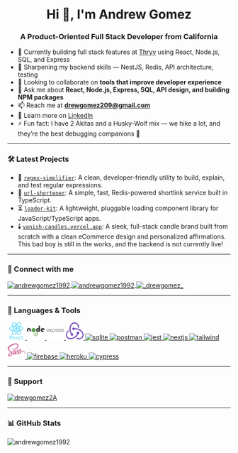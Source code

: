 <h1 align="center">Hi 👋, I'm Andrew Gomez</h1>
<h3 align="center">A Product-Oriented Full Stack Developer from California</h3>

- 🔭 Currently building full stack features at [Thryv](https://www.thryv.com/) using React, Node.js, SQL, and Express  
- 🌱 Sharpening my backend skills — NestJS, Redis, API architecture, testing  
- 👯 Looking to collaborate on **tools that improve developer experience**  
- 💬 Ask me about **React, Node.js, Express, SQL, API design, and building NPM packages**  
- 📫 Reach me at **drewgomez209@gmail.com**  
- 📄 Learn more on [LinkedIn](https://www.linkedin.com/in/andrewgomez1992)  
- ⚡ Fun fact: I have 2 Akitas and a Husky-Wolf mix — we hike a lot, and they’re the best debugging companions 🐾  

---

### 🛠️ Latest Projects

- 🧠 [`regex-simplifier`](https://www.npmjs.com/package/@the-node-forge/regex-simplifier): A clean, developer-friendly utility to build, explain, and test regular expressions.  
- 🔗 [`url-shortener`](https://www.npmjs.com/package/@the-node-forge/url-shortener): A simple, fast, Redis-powered shortlink service built in TypeScript.  
- ⏳ [`loader-kit`](https://www.npmjs.com/package/@the-node-forge/loader-kit): A lightweight, pluggable loading component library for JavaScript/TypeScript apps.  
- 🕯️ [`vanish-candles.vercel.app`](https://vanish-candles.vercel.app/): A sleek, full-stack candle brand built from scratch with a clean eCommerce design and personalized affirmations. This bad boy is still in the works, and the backend is not currently live!

---

### 🤝 Connect with me

<p align="left">
  <a href="https://linkedin.com/in/andrewgomez1992" target="blank">
    <img align="center" src="https://raw.githubusercontent.com/rahuldkjain/github-profile-readme-generator/master/src/images/icons/Social/linked-in-alt.svg" alt="andrewgomez1992" height="30" width="40" />
  </a>
  <a href="https://codesandbox.com/andrewgomez1992" target="blank">
    <img align="center" src="https://raw.githubusercontent.com/rahuldkjain/github-profile-readme-generator/master/src/images/icons/Social/codesandbox.svg" alt="andrewgomez1992" height="30" width="40" />
  </a>
  <a href="https://instagram.com/_drewgomez_" target="blank">
    <img align="center" src="https://raw.githubusercontent.com/rahuldkjain/github-profile-readme-generator/master/src/images/icons/Social/instagram.svg" alt="_drewgomez_" height="30" width="40" />
  </a>
</p>

---

### 🧰 Languages & Tools

<p align="left">
  <a href="https://reactjs.org/" target="_blank" rel="noreferrer">
    <img src="https://raw.githubusercontent.com/devicons/devicon/master/icons/react/react-original-wordmark.svg" alt="react" width="40" height="40"/>
  </a>
  <a href="https://nodejs.org" target="_blank" rel="noreferrer">
    <img src="https://raw.githubusercontent.com/devicons/devicon/master/icons/nodejs/nodejs-original-wordmark.svg" alt="nodejs" width="40" height="40"/>
  </a>
  <a href="https://expressjs.com" target="_blank" rel="noreferrer">
    <img src="https://raw.githubusercontent.com/devicons/devicon/master/icons/express/express-original-wordmark.svg" alt="express" width="40" height="40"/>
  </a>
  <a href="https://redux.js.org" target="_blank" rel="noreferrer">
    <img src="https://raw.githubusercontent.com/devicons/devicon/master/icons/redux/redux-original.svg" alt="redux" width="40" height="40"/>
  </a>
  <a href="https://www.sqlite.org/" target="_blank" rel="noreferrer">
    <img src="https://www.vectorlogo.zone/logos/sqlite/sqlite-icon.svg" alt="sqlite" width="40" height="40"/>
  </a>
  <a href="https://postman.com" target="_blank" rel="noreferrer">
    <img src="https://www.vectorlogo.zone/logos/getpostman/getpostman-icon.svg" alt="postman" width="40" height="40"/>
  </a>
  <a href="https://jestjs.io" target="_blank" rel="noreferrer">
    <img src="https://www.vectorlogo.zone/logos/jestjsio/jestjsio-icon.svg" alt="jest" width="40" height="40"/>
  </a>
  <a href="https://nextjs.org/" target="_blank" rel="noreferrer">
    <img src="https://cdn.worldvectorlogo.com/logos/nextjs-2.svg" alt="nextjs" width="40" height="40"/>
  </a>
  <a href="https://tailwindcss.com/" target="_blank" rel="noreferrer">
    <img src="https://www.vectorlogo.zone/logos/tailwindcss/tailwindcss-icon.svg" alt="tailwind" width="40" height="40"/>
  </a>
  <a href="https://sass-lang.com" target="_blank" rel="noreferrer">
    <img src="https://raw.githubusercontent.com/devicons/devicon/master/icons/sass/sass-original.svg" alt="sass" width="40" height="40"/>
  </a>
  <a href="https://firebase.google.com/" target="_blank" rel="noreferrer">
    <img src="https://www.vectorlogo.zone/logos/firebase/firebase-icon.svg" alt="firebase" width="40" height="40"/>
  </a>
  <a href="https://heroku.com" target="_blank" rel="noreferrer">
    <img src="https://www.vectorlogo.zone/logos/heroku/heroku-icon.svg" alt="heroku" width="40" height="40"/>
  </a>
  <a href="https://www.cypress.io" target="_blank" rel="noreferrer">
    <img src="https://raw.githubusercontent.com/simple-icons/simple-icons/6e46ec1fc23b60c8fd0d2f2ff46db82e16dbd75f/icons/cypress.svg" alt="cypress" width="40" height="40"/>
  </a>
</p>

---

### 💛 Support

<p>
  <a href="https://www.buymeacoffee.com/drewgomez2A">
    <img align="center" src="https://cdn.buymeacoffee.com/buttons/v2/default-yellow.png" height="50" width="210" alt="drewgomez2A" />
  </a>
</p>

---

### 📊 GitHub Stats

<p>
  <img align="center" src="https://github-readme-stats.vercel.app/api/top-langs?username=andrewgomez1992&show_icons=true&locale=en&layout=compact" alt="andrewgomez1992" />
</p>
